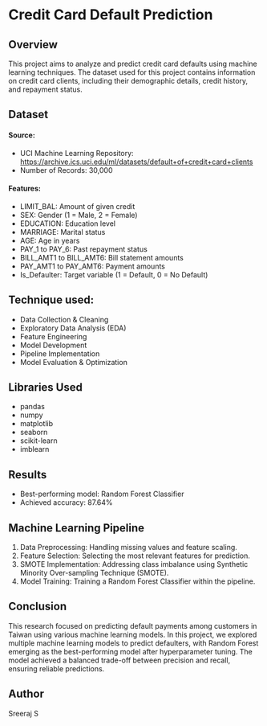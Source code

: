 # Credit Card Default Prediction

## Overview
This project aims to analyze and predict credit card defaults using machine learning techniques. The dataset used for this project contains information on credit card clients, including their demographic details, credit history, and repayment status.

## Dataset
#### Source:
- UCI Machine Learning Repository: https://archive.ics.uci.edu/ml/datasets/default+of+credit+card+clients
- Number of Records: 30,000

#### Features: 
- LIMIT_BAL: Amount of given credit
- SEX: Gender (1 = Male, 2 = Female)
- EDUCATION: Education level
- MARRIAGE: Marital status
- AGE: Age in years
- PAY_1 to PAY_6: Past repayment status
- BILL_AMT1 to BILL_AMT6: Bill statement amounts
- PAY_AMT1 to PAY_AMT6: Payment amounts
- Is_Defaulter: Target variable (1 = Default, 0 = No Default)

## Technique used:
- Data Collection & Cleaning
- Exploratory Data Analysis (EDA)
- Feature Engineering
- Model Development
- Pipeline Implementation
- Model Evaluation & Optimization

## Libraries Used
- pandas
- numpy
- matplotlib
- seaborn
- scikit-learn
- imblearn

## Results
- Best-performing model: Random Forest Classifier
- Achieved accuracy: 87.64%

## Machine Learning Pipeline
1. Data Preprocessing: Handling missing values and feature scaling.
2. Feature Selection: Selecting the most relevant features for prediction.
3. SMOTE Implementation: Addressing class imbalance using Synthetic Minority Over-sampling Technique (SMOTE).
4. Model Training: Training a Random Forest Classifier within the pipeline.

## Conclusion
This research focused on predicting default payments among customers in Taiwan using various machine learning models. In this project, we explored multiple machine learning models to predict defaulters, with Random Forest emerging as the best-performing model after hyperparameter tuning. The model achieved a balanced trade-off between precision and recall, ensuring reliable predictions.

## Author
Sreeraj S
